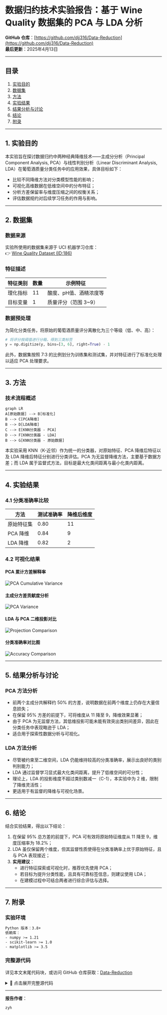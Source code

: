 
# 数据归约技术实验报告：基于 Wine Quality 数据集的 PCA 与 LDA 分析

**GitHub 仓库**：[https://github.com/djj316/Data-Reduction](https://github.com/djj316/Data-Reduction)  
**最后更新**：2025年4月13日  

---

## 目录
1. [实验目的](#1-实验目的)  
2. [数据集](#2-数据集)  
3. [方法](#3-方法)  
4. [实验结果](#4-实验结果)  
5. [结果分析与讨论](#5-结果分析与讨论)  
6. [结论](#6-结论)  
7. [附录](#7-附录)  

---

## 1. 实验目的
本实验旨在探讨数据归约中两种经典降维技术——主成分分析（Principal Component Analysis, PCA）与线性判别分析（Linear Discriminant Analysis, LDA）在葡萄酒质量分类任务中的应用效果，具体目标如下：

- 比较不同降维方法对分类模型性能的影响；
- 可视化高维数据在低维空间中的分布特征；
- 分析方差保留率与维度压缩之间的权衡关系；
- 评估数据规约对后续学习任务的作用与影响。

---

## 2. 数据集

### 数据来源
实验所使用的数据集来源于 UCI 机器学习仓库：  
👉 [Wine Quality Dataset (ID:186)](https://archive.ics.uci.edu/ml/datasets/Wine+Quality)

### 特征描述

| 特征类别 | 数量 | 示例特征                 |
|----------|------|--------------------------|
| 理化指标 | 11   | 酸度、pH值、酒精浓度等   |
| 目标变量 | 1    | 质量评分（范围 3~9）     |

### 数据预处理
为简化分类任务，将原始的葡萄酒质量评分离散化为三个等级（低、中、高）：

```python
# 将评分按阈值进行分箱，得到三类标签
y = np.digitize(y, bins=[3, 6], right=True) - 1
```

此外，数据集按照 7:3 的比例划分为训练集和测试集，并对特征进行了标准化处理以适应 PCA 处理要求。

---

## 3. 方法

### 技术流程概述

```mermaid
graph LR
A[原始数据] --> B[标准化]
B --> C[PCA降维]
B --> D[LDA降维]
C --> E[KNN分类器 - PCA]
D --> F[KNN分类器 - LDA]
B --> G[KNN分类器 - 原始数据]
```

本实验采用 KNN（K-近邻）作为统一的分类器，对原始特征、PCA 降维后特征以及 LDA 降维后特征分别进行分类评估。PCA 为无监督降维方法，主要基于数据方差；而 LDA 属于监督式方法，目标是最大化类间距离与最小化类内距离。

---

## 4. 实验结果

### 4.1 分类准确率比较

| 方法         | 测试准确率 | 降维后维度 |
|--------------|------------|------------|
| 原始特征集   | 0.80       | 11         |
| PCA 降维      | 0.84       | 9          |
| LDA 降维      | 0.82       | 2          |

### 4.2 可视化结果

#### PCA 累计方差解释率  
![PCA Cumulative Variance](./PCA累计解释方差图%20.png)

#### 主成分方差贡献度分析  
![PCA Variance](./主成分方差贡献度.png)

#### LDA 与 PCA 二维投影对比  
![Projection Comparison](./LDA与PCA投影可视化%20.png)

#### 分类准确率对比图  
![Accuracy Comparison](./模型准确率对比%20.png)

---

## 5. 结果分析与讨论

### PCA 方法分析
- 前两个主成分共解释约 50% 的方差，说明数据在前两个维度上仍存在大量信息损失；
- 在保留 95% 方差的前提下，可将维度从 11 降至 9，降维效果显著；
- 由于 PCA 为无监督方法，其低维投影可能未能有效突出类别间差异，因此在分类任务中表现略逊于 LDA；
- 适合用于探索性数据分析与可视化。

### LDA 方法分析
- 尽管被约束至二维空间，LDA 仍能维持较高的分类准确率，展示出良好的类别判别能力；
- LDA 通过监督学习显式最大化类间距离，提升了低维空间的可分性；
- 理论上，LDA 的投影维度不超过类别数减一（C-1），本实验中为 2 维，限制了降维灵活性；
- 更适用于有监督的降维与可视化场景。

---

## 6. 结论

结合实验结果，得出以下结论：

1. 在保留 95% 总方差的前提下，PCA 可有效将原始特征维度从 11 降至 9，维度压缩率为 18.2%；
2. LDA 虽仅保留两个维度，但其监督性质使得在分类准确率上优于原始特征，且与 PCA 表现接近；
3. **实用建议**：
   - 进行特征探索或可视化时，推荐优先使用 PCA；
   - 若目标为提升分类性能，且具有可靠标签信息，则建议使用 LDA；
   - 在建模过程中可结合两者进行综合评估与选择。

---

## 7. 附录

### 实验环境

```bash
Python 版本：3.8+  
依赖库：  
- numpy >= 1.21  
- scikit-learn >= 1.0  
- matplotlib >= 3.5  
```

### 完整源代码
详见本文末尾代码块，或访问 GitHub 仓库获取：[Data-Reduction](https://github.com/djj316/Data-Reduction)

<details>
<summary>📄 点击展开完整源代码</summary>

```python
from ucimlrepo import fetch_ucirepo
import numpy as np
import pandas as pd
import matplotlib.pyplot as plt
import seaborn as sns
from sklearn.model_selection import train_test_split
from sklearn.preprocessing import StandardScaler
from sklearn.decomposition import PCA
from sklearn.discriminant_analysis import LinearDiscriminantAnalysis
from sklearn.neighbors import KNeighborsClassifier
from sklearn.metrics import accuracy_score
from matplotlib.colors import Normalize
import matplotlib

# 中文设置
norm = Normalize(vmin=0, vmax=2)
matplotlib.rcParams['font.sans-serif'] = ['SimHei']
matplotlib.rcParams['axes.unicode_minus'] = False

# 1. 获取 Wine Quality 数据集
wine_quality = fetch_ucirepo(id=186)
X = np.array(wine_quality.data.features)
y = np.array(wine_quality.data.targets).flatten()

# 2. 将质量评分转换为三类标签
y = np.where(y < 4, 0, np.where(y < 7, 1, 2))

# 3. 划分训练集与测试集
X_train, X_test, y_train, y_test = train_test_split(X, y, test_size=0.3, random_state=42)

# 4. 标准化用于 PCA
scaler = StandardScaler()
X_train_scaled = scaler.fit_transform(X_train)
X_test_scaled = scaler.transform(X_test)

# 5. 寻找保留95%方差的PCA维度数
pca_full = PCA()
pca_full.fit(X_train_scaled)
cumulative_variance = np.cumsum(pca_full.explained_variance_ratio_)
n_components_95 = np.argmax(cumulative_variance >= 0.95) + 1
print(f"保留 95% 方差所需 PCA 维度数: {n_components_95}")

# 6. 使用 PCA 降维
pca = PCA(n_components=n_components_95)
X_train_pca = pca.fit_transform(X_train_scaled)
X_test_pca = pca.transform(X_test_scaled)

# 7. 使用 LDA 降维
lda = LinearDiscriminantAnalysis(n_components=2)
X_train_lda = lda.fit_transform(X_train, y_train)
X_test_lda = lda.transform(X_test)

# 8. 使用 KNN 进行训练与预测
knn_lda = KNeighborsClassifier(n_neighbors=3).fit(X_train_lda, y_train)
knn_pca = KNeighborsClassifier(n_neighbors=3).fit(X_train_pca, y_train)
knn_raw = KNeighborsClassifier(n_neighbors=3).fit(X_train, y_train)

# 9. 评估准确率
accuracy_lda = accuracy_score(y_test, knn_lda.predict(X_test_lda))
accuracy_pca = accuracy_score(y_test, knn_pca.predict(X_test_pca))
accuracy_raw = accuracy_score(y_test, knn_raw.predict(X_test))

print(f"Accuracy with LDA: {accuracy_lda:.2f}")
print(f"Accuracy with PCA (自动维度={n_components_95}): {accuracy_pca:.2f}")
print(f"Accuracy without LDA or PCA: {accuracy_raw:.2f}")

# 10. 可视化 LDA 和 PCA 降维结果
plt.figure(figsize=(14, 6))

# LDA 可视化
plt.subplot(1, 2, 1)
scatter_lda = plt.scatter(X_test_lda[:, 0], X_test_lda[:, 1],
                        c=y_test, cmap='viridis', edgecolor='k', s=80)
plt.title("LDA: 2D Projection")
plt.xlabel("LDA Component 1")
plt.ylabel("LDA Component 2")
cbar_lda = plt.colorbar(scatter_lda, ticks=[0, 1, 2])
cbar_lda.ax.set_yticklabels(['低质量', '中质量', '高质量'])

# PCA 可视化
plt.subplot(1, 2, 2)
scatter_pca = plt.scatter(X_test_pca[:, 0], X_test_pca[:, 1],
                        c=y_test, cmap='viridis', edgecolor='k', s=80)
plt.title("PCA: First 2 Components")
plt.xlabel("PCA Component 1")
plt.ylabel("PCA Component 2")
cbar_pca = plt.colorbar(scatter_pca, ticks=[0, 1, 2])
cbar_pca.ax.set_yticklabels(['低质量', '中质量', '高质量'])

plt.tight_layout()
plt.savefig("LDA与PCA投影可视化.png", dpi=300)
plt.show()

# 11. PCA 累计解释方差图
plt.figure(figsize=(8, 5))
plt.plot(range(1, len(cumulative_variance) + 1), cumulative_variance, marker='o')
plt.axhline(y=0.95, color='r', linestyle='--', label='95% 方差')
plt.xlabel("PCA 维度数")
plt.ylabel("累计解释方差比")
plt.title("PCA 累计解释方差图")
plt.grid(True)
plt.legend()
plt.savefig("PCA累计解释方差图.png", dpi=300)
plt.show()

# 12. 模型准确率对比柱状图
plt.figure(figsize=(8, 6))
models = ['LDA', 'PCA', '原始数据']
accuracies = [accuracy_lda, accuracy_pca, accuracy_raw]
colors = ['skyblue', 'lightgreen', 'salmon']

bars = plt.bar(models, accuracies, color=colors, edgecolor='black')

for bar in bars:
   yval = bar.get_height()
   plt.text(bar.get_x() + bar.get_width() / 2, yval + 0.015,
            f'{yval:.2f}', ha='center', va='bottom', fontsize=12)

plt.ylim(0, 1.05)
plt.title('不同降维方式对KNN准确率的影响', fontsize=15)
plt.ylabel('准确率', fontsize=13)
plt.grid(axis='y', linestyle='--', alpha=0.6)
plt.tight_layout()
plt.savefig("模型准确率对比.png", dpi=300)
plt.show()

# 14. 主成分方差贡献度分析
plt.figure(figsize=(10, 6))
explained_variance = pca.explained_variance_ratio_
cumulative = np.cumsum(explained_variance)

plt.bar(range(1, len(explained_variance)+1), 
      explained_variance, 
      alpha=0.6,
      color='g',
      label='单个主成分解释方差')

plt.step(range(1, len(cumulative)+1), 
         cumulative, 
         where='mid',
         label='累计解释方差',
         color='r')

plt.axhline(y=0.95, color='b', linestyle='--', label='95%方差阈值')
plt.xlabel("主成分数量")
plt.ylabel("解释方差比例")
plt.title("各主成分方差贡献度分析", fontsize=14)
plt.legend(loc='best')
plt.grid(axis='y', linestyle='--', alpha=0.4)
plt.tight_layout()
plt.savefig("主成分方差贡献度.png", dpi=300)
plt.show()
```

</details>

---

**报告作者**：  
```
zyh
```

